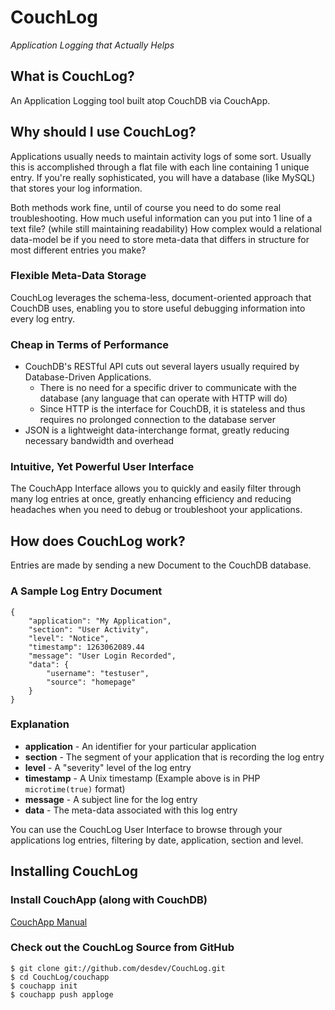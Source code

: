 # CouchLog
_Application Logging that Actually Helps_

## What is CouchLog?

An Application Logging tool built atop CouchDB via CouchApp.

## Why should I use CouchLog?

Applications usually needs to maintain activity logs of some sort. Usually this is accomplished through a flat file with each line containing 1 unique entry. If you're really sophisticated, you will have a database (like MySQL) that stores your log information.

Both methods work fine, until of course you need to do some real troubleshooting. How much useful information can you put into 1 line of a text file? (while still maintaining readability) How complex would a relational data-model be if you need to store meta-data that differs in structure for most different entries you make?

### Flexible Meta-Data Storage

CouchLog leverages the schema-less, document-oriented approach that CouchDB uses, enabling you to store useful debugging information into every log entry.

### Cheap in Terms of Performance

 * CouchDB's RESTful API cuts out several layers usually required by Database-Driven Applications.
   * There is no need for a specific driver to communicate with the database (any language that can operate with HTTP will do)
   * Since HTTP is the interface for CouchDB, it is stateless and thus requires no prolonged connection to the database server
 * JSON is a lightweight data-interchange format, greatly reducing necessary bandwidth and overhead

### Intuitive, Yet Powerful User Interface

The CouchApp Interface allows you to quickly and easily filter through many log entries at once, greatly enhancing efficiency and reducing headaches when you need to debug or troubleshoot your applications.

## How does CouchLog work?

Entries are made by sending a new Document to the CouchDB database.

### A Sample Log Entry Document
	{
		"application": "My Application",
		"section": "User Activity",
		"level": "Notice",
		"timestamp": 1263062089.44
		"message": "User Login Recorded",
		"data": {
			"username": "testuser",
			"source": "homepage"
		}
	}

### Explanation

 * **application** - An identifier for your particular application
 * **section** - The segment of your application that is recording the log entry
 * **level** - A "severity" level of the log entry
 * **timestamp** - A Unix timestamp (Example above is in PHP `microtime(true)` format)
 * **message** - A subject line for the log entry
 * **data** - The meta-data associated with this log entry

You can use the CouchLog User Interface to browse through your applications log entries, filtering by date, application, section and level.

## Installing CouchLog

### Install CouchApp (along with CouchDB)

[CouchApp Manual](http://wiki.github.com/couchapp/couchapp/manual-2)

### Check out the CouchLog Source from GitHub  

	$ git clone git://github.com/desdev/CouchLog.git
	$ cd CouchLog/couchapp
	$ couchapp init
	$ couchapp push apploge